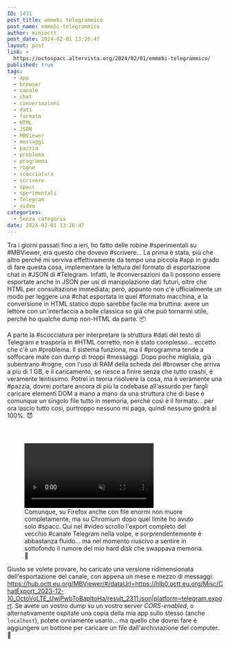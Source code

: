 ```yaml
---
ID: 1431
post_title: emmebi telegrammico
post_name: emmebi-telegrammico
author: minioctt
post_date: 2024-02-01 13:26:47
layout: post
link: >
  https://octospacc.altervista.org/2024/02/01/emmebi-telegrammico/
published: true
tags:
  - app
  - browser
  - canale
  - chat
  - conversazioni
  - dati
  - formato
  - HTML
  - JSON
  - MBViewer
  - messaggi
  - pazzia
  - problema
  - programma
  - rogne
  - scocciatura
  - scrivere
  - spacc
  - sperimentali
  - Telegram
  - video
categories:
  - Senza categoria
date: 2024-02-01 13:26:47
---
```

<!-- wp:paragraph -->
<p>Tra i giorni passati fino a ieri, ho fatto delle robine #sperimentali su #MBViewer, era questo che dovevo #scrivere... La prima è stata, più che altro perché mi serviva effettivamente da tempo una piccola #app in grado di fare questa cosa, implementare la lettura del formato di esportazione chat in #JSON di #Telegram. Infatti, le #conversazioni da lì possono essere esportate anche in JSON per usi di manipolazione dati futuri, oltre che HTML per consultazione immediata; però, appunto non c'è ufficialmente un modo per leggere una #chat esportata in quel #formato macchina, e la conversione in HTML statico dopo sarebbe facile ma bruttina: avere un lettore con un'interfaccia a bolle classica so già che può tornarmi utile, perché ho qualche dump non-HTML da parte. 📦️</p>
<!-- /wp:paragraph -->

<!-- wp:paragraph -->
<p>A parte la #scocciatura per interpretare la struttura #dati del testo di Telegram e trasporla in #HTML corretto, non è stato complesso... eccetto che c'è un #problema. Il sistema funziona, ma il #programma tende a soffocare male con dump di troppi #messaggi. Dopo poche migliaia, già subentrano #rogne, con l'uso di RAM della scheda del #browser che arriva a più di 1 GB, e il caricamento, se riesce a finire senza che tutto crashi, è veramente lentissimo. Potrei in teoria risolvere la cosa, ma è veramente una #pazzia, dovrei portare ancora di più la codebase all'assurdo per fargli caricare elementi DOM a mano a mano da una struttura che di base è comunque un singolo file tutto in memoria, perché così è il formato... per ora lascio tutto così, purtroppo nessuno mi paga, quindi nessuno godrà al 100%. 😈️</p>
<!-- /wp:paragraph -->

<!-- wp:paragraph -->
<p></p>
<!-- /wp:paragraph -->

<!-- wp:gallery {"linkTo":"none"} -->
<figure class="wp-block-gallery has-nested-images columns-default is-cropped"><!-- wp:image {"id":1429,"sizeSlug":"large","linkDestination":"none"} -->
<figure class="wp-block-image size-large"><img src="https://octospacc.altervista.org/wp-content/uploads/2024/02/Screenshot-from-2024-01-24-21-59-14-960x520.png" alt="" class="wp-image-1429"/></figure>
<!-- /wp:image -->

<!-- wp:image {"id":1428,"sizeSlug":"large","linkDestination":"none"} -->
<figure class="wp-block-image size-large"><img src="https://octospacc.altervista.org/wp-content/uploads/2024/02/Screenshot-from-2024-01-24-23-02-36-960x254.png" alt="" class="wp-image-1428"/></figure>
<!-- /wp:image -->

<!-- wp:image {"id":1427,"sizeSlug":"large","linkDestination":"none"} -->
<figure class="wp-block-image size-large"><img src="https://octospacc.altervista.org/wp-content/uploads/2024/02/Screenshot-from-2024-01-24-23-04-49-960x524.png" alt="" class="wp-image-1427"/></figure>
<!-- /wp:image --></figure>
<!-- /wp:gallery -->

<!-- wp:video {"id":1430} -->
<figure class="wp-block-video"><video controls muted src="https://octospacc.altervista.org/wp-content/uploads/2024/02/simplescreenrecorder-2024-01-25_00.11.13.mp4"></video><figcaption class="wp-element-caption">Comunque, su Firefox anche con file enormi non muore completamente, ma su Chromium dopo quel limite ho avuto solo #spacc. Qui nel #video scrollo l'export completo del vecchio #canale Telegram nella volpe, e sorprendentemente è abbastanza fluido... ma nel momento riuscivo a sentire in sottofondo il rumore del mio hard disk che swappava memoria. 💽️</figcaption></figure>
<!-- /wp:video -->

<!-- wp:paragraph -->
<p></p>
<!-- /wp:paragraph -->

<!-- wp:paragraph -->
<p>Giusto se volete provare, ho caricato una versione ridimensionata dell'esportazione del canale, con appena un mese e mezzo di messaggi: <a href="https://hub.octt.eu.org/MBViewer/#/dataUrl=https://hlb0.octt.eu.org/Misc/ChatExport_2023-12-10_OctoVoLTE_UwjPwbToBapltoHa/result_2311.json|platform=telegram.export">https://hub.octt.eu.org/MBViewer/#/dataUrl=https://hlb0.octt.eu.org/Misc/ChatExport_2023-12-10_OctoVoLTE_UwjPwbToBapltoHa/result_2311.json|platform=telegram.export</a>. Se avete un vostro dump su un vostro server <em>CORS-enabled</em>, o alternativamente ospitate una copia della mia app sullo stesso (anche <code>localhost</code>), potete ovviamente usarlo... ma quello che dovrei fare è aggiungere un bottone per caricare un file dall'archiviazione del computer. 🔘️</p>
<!-- /wp:paragraph -->